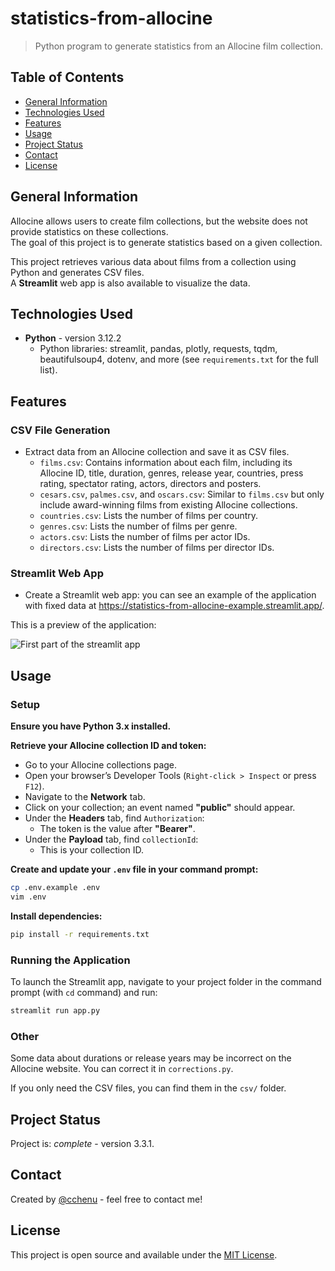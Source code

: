 # statistics-from-allocine
> Python program to generate statistics from an Allocine film collection.

## Table of Contents
* [General Information](#general-information)
* [Technologies Used](#technologies-used)
* [Features](#features)
* [Usage](#usage)
* [Project Status](#project-status)
* [Contact](#contact)
* [License](#license)

## General Information
Allocine allows users to create film collections, but the website does not provide statistics on these collections.  
The goal of this project is to generate statistics based on a given collection.  

This project retrieves various data about films from a collection using Python and generates CSV files.  
A **Streamlit** web app is also available to visualize the data.

## Technologies Used
- **Python** - version 3.12.2  
  - Python libraries: streamlit, pandas, plotly, requests, tqdm, beautifulsoup4, dotenv, and more (see `requirements.txt` for the full list).

## Features
### CSV File Generation
- Extract data from an Allocine collection and save it as CSV files.
  - `films.csv`: Contains information about each film, including its Allocine ID, title, duration, genres, release year, countries, press rating, spectator rating, actors, directors and posters.
  - `cesars.csv`, `palmes.csv`, and `oscars.csv`: Similar to `films.csv` but only include award-winning films from existing Allocine collections.
  - `countries.csv`: Lists the number of films per country.
  - `genres.csv`: Lists the number of films per genre.
  - `actors.csv`: Lists the number of films per actor IDs.
  - `directors.csv`: Lists the number of films per director IDs.

### Streamlit Web App
- Create a Streamlit web app: you can see an example of the application with fixed data at https://statistics-from-allocine-example.streamlit.app/.

This is a preview of the application:

![First part of the streamlit app](https://zupimages.net/up/25/13/0ryo.png)

## Usage
### Setup
**Ensure you have Python 3.x installed.**

**Retrieve your Allocine collection ID and token:**
   - Go to your Allocine collections page.
   - Open your browser’s Developer Tools (`Right-click > Inspect` or press `F12`).
   - Navigate to the **Network** tab.
   - Click on your collection; an event named **"public"** should appear.
   - Under the **Headers** tab, find `Authorization`:  
     - The token is the value after **"Bearer"**.
   - Under the **Payload** tab, find `collectionId`:  
     - This is your collection ID.

**Create and update your `.env` file in your command prompt:**  
   ```bash
   cp .env.example .env
   vim .env
   ```

**Install dependencies:**
   ```bash
   pip install -r requirements.txt
   ```

### Running the Application
To launch the Streamlit app, navigate to your project folder in the command prompt (with `cd` command) and run:
   ```bash
   streamlit run app.py
   ```

### Other
Some data about durations or release years may be incorrect on the Allocine website. You can correct it in `corrections.py`.

If you only need the CSV files, you can find them in the `csv/` folder.


## Project Status
Project is: _complete_ - version 3.3.1.


## Contact
Created by [@cchenu](https://github.com/cchenu/) - feel free to contact me!

## License
This project is open source and available under the [MIT License](LICENSE).

